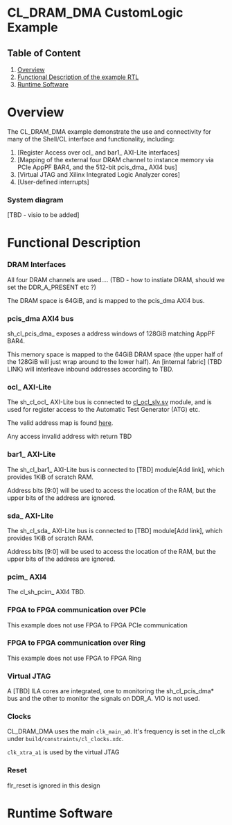 # CL_DRAM_DMA CustomLogic Example

## Table of Content

1. [Overview](#overview)
2. [Functional Description of the example RTL](#functionalDescription)
3. [Runtime Software](#runtmieSoftware)


<a name="overview"></a>
# Overview  

The CL_DRAM_DMA example demonstrate the use and connectivity for many of the Shell/CL interface and functionality, including:

1) [Register Access over ocl_ and bar1_ AXI-Lite interfaces]  
2) [Mapping of the external four DRAM channel to instance memory via PCIe AppPF BAR4, and the 512-bit pcis_dma_ AXI4 bus]
3) [Virtual JTAG and Xilinx Integrated Logic Analyzer cores]
4) [User-defined interrupts]

### System diagram  

[TBD - visio to be added]

  
  
  
<a name="functionalDescription"></a>
# Functional Description

### DRAM Interfaces

All four DRAM channels are used.... (TBD - how to instiate DRAM, should we set the DDR_A_PRESENT etc ?)

The DRAM space is 64GiB, and is mapped to the pcis_dma AXI4 bus.

### pcis_dma AXI4 bus

sh_cl_pcis_dma_ exposes a address windows of 128GiB matching AppPF BAR4.

This memory space is mapped to the 64GiB DRAM space (the upper half of the 128GiB will just wrap around to the lower half). An [internal fabric] (TBD LINK) will interleave inbound addresses according to TBD.


### ocl_ AXI-Lite

The sh_cl_ocl_ AXI-Lite bus is connected to [cl_ocl_slv.sv](https://github.com/aws/aws-fpga/blob/develop_xdma/hdk/cl/examples/cl_dram_dma/design/cl_ocl_slv.sv) module, and is used for register access to the Automatic Test Generator (ATG) etc.

The valid address map is found [here](./TBD).

Any access invalid address with return TBD


### bar1_ AXI-Lite

The sh_cl_bar1_ AXI-Lite bus is connected to [TBD] module[Add link], which provides 1KiB of scratch RAM.

Address bits [9:0] will be used to access the location of the RAM, but the upper bits of the address are ignored.


### sda_ AXI-Lite

The sh_cl_sda_ AXI-Lite bus is connected to [TBD] module[Add link], which provides 1KiB of scratch RAM.

Address bits [9:0] will be used to access the location of the RAM, but the upper bits of the address are ignored.


### pcim_ AXI4

The cl_sh_pcim_  AXI4 TBD.


### FPGA to FPGA communication over PCIe

This example does not use FPGA to FPGA PCIe communication

### FPGA to FPGA communication over Ring

This example does not use FPGA to FPGA Ring


### Virtual JTAG

A [TBD] ILA cores are integrated, one to monitoring the sh_cl_pcis_dma\* bus and the other to monitor the signals on DDR_A.
VIO is not used.

### Clocks

CL_DRAM_DMA uses the main `clk_main_a0`.  It's frequency is set in the cl_clk under `build/constraints/cl_clocks.xdc`.

`clk_xtra_a1` is used by the virtual JTAG

### Reset

flr_reset is ignored in this design
  
  
  


<a name="runtimeSoftware"></a>
# Runtime Software

